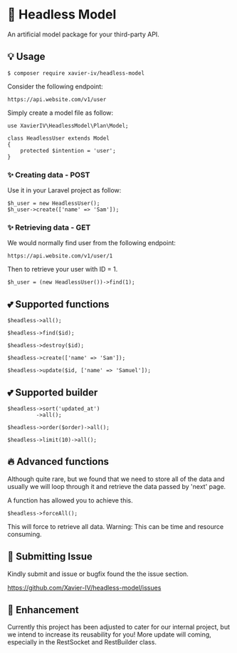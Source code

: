 # 🚀 Headless Model

An artificial model package for your third-party API.

## 💡 Usage

    $ composer require xavier-iv/headless-model
    

Consider the following endpoint:

`https://api.website.com/v1/user`

Simply create a model file as follow:

    use XavierIV\HeadlessModel\Plan\Model;
    
    class HeadlessUser extends Model
    {
        protected $intention = 'user';
    }
    

### ✨ Creating data - POST
Use it in your Laravel project as follow:

    $h_user = new HeadlessUser();
    $h_user->create(['name' => 'Sam']);

### ✨ Retrieving data - GET

We would normally find user from the following endpoint:

`https://api.website.com/v1/user/1`

Then to retrieve your user with ID = 1.

    $h_user = (new HeadlessUser())->find(1);


## 💕 Supported functions

    $headless->all(); 

    $headless->find($id);

    $headless->destroy($id);

    $headless->create(['name' => 'Sam']);
    
    $headless->update($id, ['name' => 'Samuel']);
    
    
## 💕 Supported builder

    $headless->sort('updated_at')
             ->all();
             
    $headless->order($order)->all();
    
    $headless->limit(10)->all(); 
    
    
## 🔥 Advanced functions

Although quite rare, but we found that we need to store all of the data and usually we will
loop through it and retrieve the data passed by 'next' page.

A function has allowed you to achieve this.

    $headless->forceAll();
    
This will force to retrieve all data. Warning: This can be time and resource
consuming.

## 🌱 Submitting Issue

Kindly submit and issue or bugfix found the the issue section.

https://github.com/Xavier-IV/headless-model/issues 

## 🌱 Enhancement

Currently this project has been adjusted to cater for our internal project, but
we intend to increase its reusability for you! More update will coming,
especially in the RestSocket and RestBuilder class.